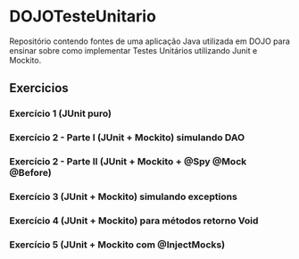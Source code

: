 # DOJOTesteUnitario
Repositório contendo fontes de uma aplicação Java utilizada em DOJO para ensinar sobre como implementar Testes Unitários utilizando Junit e Mockito.

## Exercicios

### Exercício 1 (JUnit puro)
### Exercício 2 - Parte I (JUnit + Mockito) simulando DAO
### Exercício 2 - Parte II (JUnit + Mockito + @Spy @Mock @Before)
### Exercício 3 (JUnit + Mockito) simulando exceptions 
### Exercício 4 (JUnit + Mockito) para métodos retorno Void 
### Exercício 5 (JUnit + Mockito com @InjectMocks)


